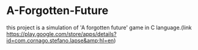 # A-Forgotten-Future
this project is a simulation of 'A forgotten future' game in C language.(link https://play.google.com/store/apps/details?id=com.cornago.stefano.lapse&amp;hl=en)
